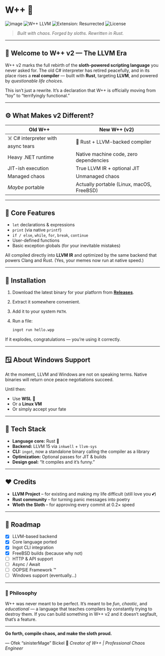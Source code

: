 
# W++ 🦥

![image](https://github.com/user-attachments/assets/e55dc88e-7ef0-4aa6-8d3e-fbb77c9aac08)
![W++ LLVM](https://img.shields.io/badge/W%2B%2B%20v2-LLVM%20Powered-orange?style=flat-square\&logo=rust\&logoColor=white)
![Extension: Resurrected](https://img.shields.io/badge/W%2B%2B%20Extension-Resurrected-purple?style=flat-square\&logo=github\&logoColor=white)
![License](https://img.shields.io/badge/License-MIT-green?style=flat-square)

> *Built with chaos. Forged by sloths. Rewritten in Rust.*

---

## 🧠 Welcome to W++ v2 — The LLVM Era

W++ v2 marks the full rebirth of the **sloth-powered scripting language** you never asked for.
The old C# interpreter has retired peacefully, and in its place rises a **real compiler** — built with **Rust**, targeting **LLVM**, and powered by *questionable life choices*.

This isn’t just a rewrite. It’s a declaration that W++ is officially moving from “toy” to “terrifyingly functional.”

---

## ⚙️ What Makes v2 Different?

| Old W++                            | New W++ (v2)                              |
| ---------------------------------- | ----------------------------------------- |
| ☠️ C# interpreter with async tears | 🦀 Rust + LLVM-backed compiler            |
| Heavy .NET runtime                 | Native machine code, zero dependencies    |
| JIT-ish execution                  | True LLVM IR + optional JIT               |
| Managed chaos                      | Unmanaged chaos                           |
| *Maybe* portable                   | Actually portable (Linux, macOS, FreeBSD) |

---

## 🧩 Core Features

* `let` declarations & expressions
* `print` (via native `printf`)
* `if / else`, `while`, `for`, `break`, `continue`
* User-defined functions
* Basic exception globals (for your inevitable mistakes)

All compiled directly into **LLVM IR** and optimized by the same backend that powers Clang and Rust.
(Yes, your memes now run at native speed.)

---

## 💾 Installation

1. Download the latest binary for your platform from [**Releases**](https://github.com/sinisterMage/WPlusPlus/releases).
2. Extract it somewhere convenient.
3. Add it to your system `PATH`.
4. Run a file:

   ```bash
   ingot run hello.wpp
   ```

If it explodes, congratulations — you’re using it correctly.

---

## 🪟 About Windows Support

At the moment, LLVM and Windows are not on speaking terms.
Native binaries will return once peace negotiations succeed.

Until then:

* Use **WSL** 🐧
* Or a **Linux VM**
* Or simply accept your fate

---

## 🧬 Tech Stack

* **Language core:** Rust 🦀
* **Backend:** LLVM 15 via `inkwell` + `llvm-sys`
* **CLI:** `ingot`, now a standalone binary calling the compiler as a library
* **Optimization:** Optional passes for JIT & builds
* **Design goal:** “It compiles and it’s funny.”

---

## ❤️ Credits

* **LLVM Project** – for existing and making my life difficult (still love you 💕)
* **Rust community** – for turning panic messages into poetry
* **Wloth the Sloth** – for approving every commit at 0.2× speed

---

## 🔮 Roadmap

* [x] LLVM-based backend
* [x] Core language ported
* [x] Ingot CLI integration
* [x] FreeBSD builds (because why not)
* [ ] HTTP & API support
* [ ] Async / Await
* [ ] OOPSIE Framework ™
* [ ] Windows support (eventually…)

---

### 🦥 Philosophy

W++ was never meant to be perfect.
It’s meant to be *fun*, *chaotic*, and *educational* — a language that teaches compilers by constantly trying to destroy them.
If you can build something in W++ v2 and it doesn’t segfault, that’s a feature.

---

**Go forth, compile chaos, and make the sloth proud.**

— Ofek “sinisterMage” Bickel 🦥
*Creator of W++ | Professional Chaos Engineer*











